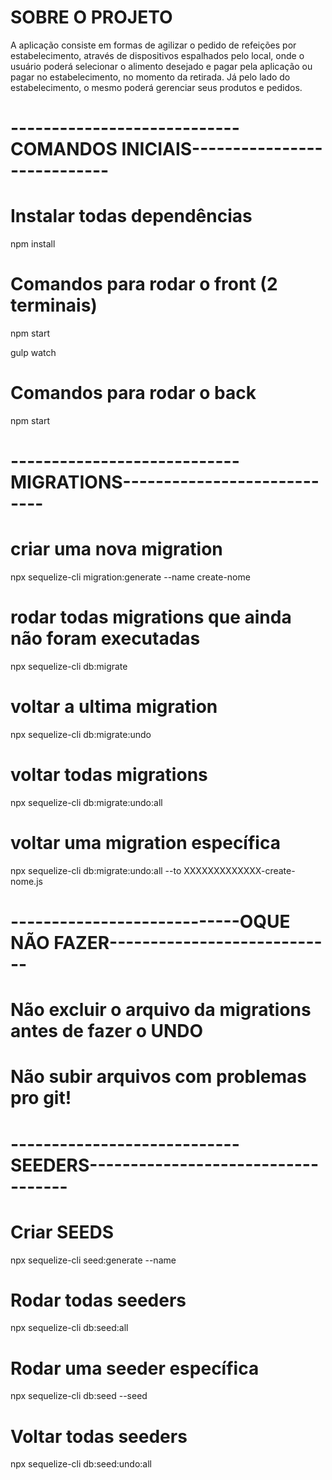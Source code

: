# SOBRE O PROJETO
A aplicação consiste em formas de agilizar o pedido de refeições por estabelecimento, através de dispositivos
espalhados pelo local, onde o usuário poderá selecionar o alimento desejado e pagar pela aplicação ou pagar no estabelecimento,
no momento da retirada. Já pelo lado do estabelecimento, o mesmo poderá gerenciar seus produtos e pedidos.

# ----------------------------COMANDOS INICIAIS----------------------------
# Instalar todas dependências
npm install

# Comandos para rodar o front (2 terminais)
npm start

gulp watch

# Comandos para rodar o back
npm start

# ----------------------------MIGRATIONS----------------------------
# criar uma nova migration
npx sequelize-cli migration:generate --name create-nome

# rodar todas migrations que ainda não foram executadas
npx sequelize-cli db:migrate

# voltar a ultima migration
npx sequelize-cli db:migrate:undo

# voltar todas migrations
npx sequelize-cli db:migrate:undo:all

# voltar uma migration específica
npx sequelize-cli db:migrate:undo:all --to XXXXXXXXXXXXX-create-nome.js


# ----------------------------OQUE NÃO FAZER----------------------------
# Não excluir o arquivo da migrations antes de fazer o **UNDO**
# Não subir arquivos com problemas pro git!


# ----------------------------SEEDERS-----------------------------------

# Criar SEEDS
npx sequelize-cli seed:generate --name <NOME QUE EU QUISER>

# Rodar todas seeders
npx sequelize-cli db:seed:all

# Rodar uma seeder específica
npx sequelize-cli db:seed --seed <NOME>

# Voltar todas seeders
npx sequelize-cli db:seed:undo:all
